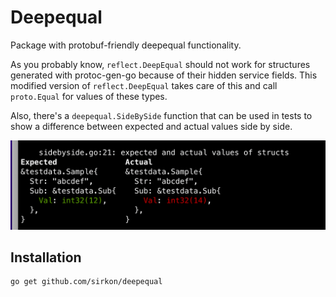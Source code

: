 # Deepequal

Package with protobuf-friendly deepequal functionality.

As you probably know, `reflect.DeepEqual` should not work for structures generated with protoc-gen-go because of their
hidden service fields. This modified version of `reflect.DeepEqual` takes care of this and call `proto.Equal`
for values of these types.

Also, there's a `deepequal.SideBySide` function that can be used in tests to show a difference between expected
and actual values side by side.

![sidebyside](sidebyside.png)



## Installation

```shell
go get github.com/sirkon/deepequal
```